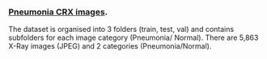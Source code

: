 ### [Pneumonia CRX images](https://www.kaggle.com/paultimothymooney/chest-xray-pneumonia). 

The dataset is organised into 3 folders (train, test, val) and contains subfolders for each image category (Pneumonia/ Normal). 
There are 5,863 X-Ray images (JPEG) and 2 categories (Pneumonia/Normal).
